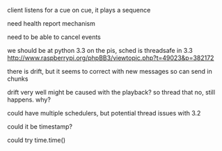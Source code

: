 
client listens for a cue
on cue, it plays a sequence


need health report mechanism


need to be able to cancel events



we should be at python 3.3 on the pis, sched is threadsafe in 3.3
http://www.raspberrypi.org/phpBB3/viewtopic.php?t=49023&p=382172


there is drift, but it seems to correct with new messages
so can send in chunks

drift very well might be caused with the playback? so thread that
no, still happens. why?

could have multiple schedulers, but potential thread issues with 3.2

could it be timestamp?

could try time.time()